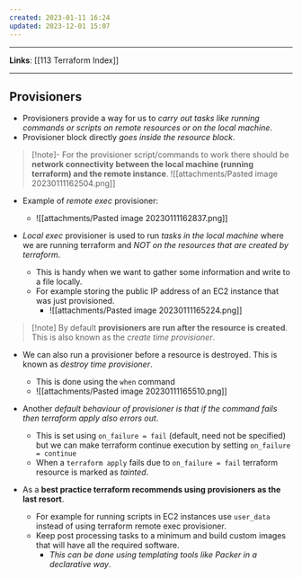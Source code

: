 ```yaml
---
created: 2023-01-11 16:24
updated: 2023-12-01 15:07
---
```

---
**Links**: [[113 Terraform Index]]

---
## Provisioners
- Provisioners provide a way for us to *carry out tasks like running commands or scripts on remote resources or on the local machine*.
- Provisioner block directly *goes inside the resource block*.

> [!note]- For the provisioner script/commands to work there should be **network connectivity between the  local machine (running terraform) and the remote instance**.
> ![[attachments/Pasted image 20230111162504.png]]

- Example of *remote exec* provisioner:
	- ![[attachments/Pasted image 20230111162837.png]]

- *Local exec* provisioner is used to run *tasks in the local machine* where we are running terraform and *NOT on the resources that are created by terraform*.
	- This is handy when we want to gather some information and write to a file locally.
	- For example storing the public IP address of an EC2 instance that was just provisioned.
		- ![[attachments/Pasted image 20230111165224.png]]

> [!note] By default **provisioners are run after the resource is created**. This is also known as the *create time provisioner*.

- We can also run a provisioner before a resource is destroyed. This is known as *destroy time provisioner*.
	- This is done using the `when` command
	- ![[attachments/Pasted image 20230111165510.png]]
- Another *default behaviour of provisioner is that if the command fails then terraform apply also errors out*.
	- This is set using `on_failure = fail` (default, need not be specified) but we can make terraform continue execution by setting `on_failure = continue`
	- When a `terraform apply` fails due to `on_failure = fail` terraform resource is marked as *tainted*.

- As a **best practice terraform recommends using provisioners as the last resort**.
	- For example for running scripts in EC2 instances use `user_data` instead of using terraform remote exec provisioner.
	- Keep post processing tasks to a minimum and build custom images that will have all the required software.
		- *This can be done using templating tools like Packer in a declarative way*.